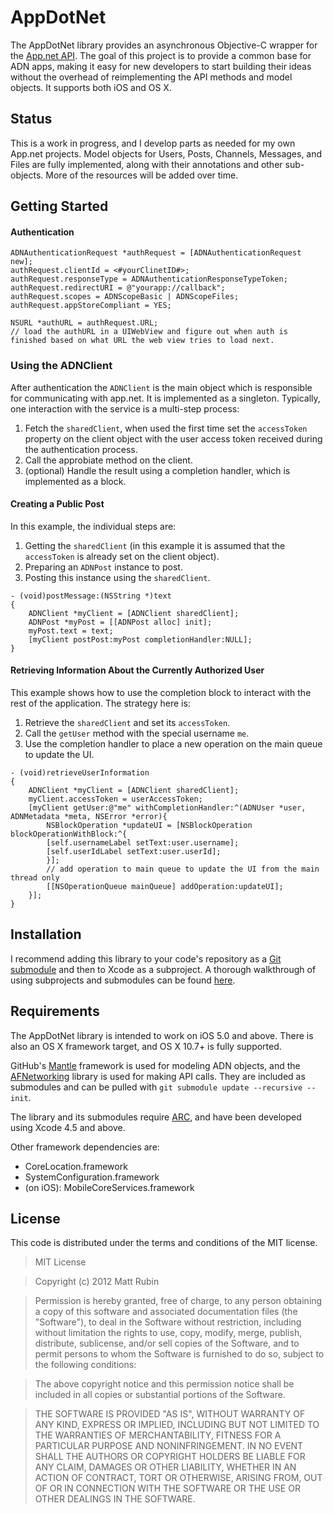 # AppDotNet

The AppDotNet library provides an asynchronous Objective-C wrapper for the [App.net API](http://developers.app.net). The goal of this project is to provide a common base for ADN apps, making it easy for new developers to start building their ideas without the overhead of reimplementing the API methods and model objects. It supports both iOS and OS X.

## Status

This is a work in progress, and I develop parts as needed for my own App.net projects. Model objects for Users, Posts, Channels, Messages, and Files are fully implemented, along with their annotations and other sub-objects. More of the resources will be added over time.

## Getting Started

#### Authentication

```objc
ADNAuthenticationRequest *authRequest = [ADNAuthenticationRequest new];
authRequest.clientId = <#yourClinetID#>;
authRequest.responseType = ADNAuthenticationResponseTypeToken;
authRequest.redirectURI = @"yourapp://callback";
authRequest.scopes = ADNScopeBasic | ADNScopeFiles;
authRequest.appStoreCompliant = YES;
    
NSURL *authURL = authRequest.URL;
// load the authURL in a UIWebView and figure out when auth is finished based on what URL the web view tries to load next.
```

### Using the ADNClient

After authentication the `ADNClient` is the main object which is responsible for communicating with app.net. It is implemented as a singleton. Typically, one interaction with the service is a multi-step process:

1. Fetch the `sharedClient`, when used the first time set the `accessToken` property on the client object with the user access token received during the authentication process.
2. Call the approbiate method on the client.
3. (optional) Handle the result using a completion handler, which is implemented as a block.

#### Creating a Public Post

In this example, the individual steps are:

1. Getting the `sharedClient` (in this example it is assumed that the `accessToken` is already set on the client object).
2. Preparing an `ADNPost` instance to post.
3. Posting this instance using the `sharedClient`.

```objc
- (void)postMessage:(NSString *)text
{
    ADNClient *myClient = [ADNClient sharedClient];
    ADNPost *myPost = [[ADNPost alloc] init];
    myPost.text = text;
    [myClient postPost:myPost completionHandler:NULL];
}
```

#### Retrieving Information About the Currently Authorized User

This example shows how to use the completion block to interact with the rest of the application. The strategy here is:

1. Retrieve the `sharedClient` and set its `accessToken`.
2. Call the `getUser` method with the special username `me`.
3. Use the completion handler to place a new operation on the main queue to update the UI.

```objc
- (void)retrieveUserInformation
{
    ADNClient *myClient = [ADNClient sharedClient];
    myClient.accessToken = userAccessToken;
    [myClient getUser:@"me" withCompletionHandler:^(ADNUser *user, ADNMetadata *meta, NSError *error){
        NSBlockOperation *updateUI = [NSBlockOperation blockOperationWithBlock:^{
        [self.usernameLabel setText:user.username];
        [self.userIdLabel setText:user.userId];
        }];
        // add operation to main queue to update the UI from the main thread only
        [[NSOperationQueue mainQueue] addOperation:updateUI];
    }];
}
```

#### 

## Installation

I recommend adding this library to your code's repository as a [Git submodule](http://git-scm.com/book/en/Git-Tools-Submodules) and then to Xcode as a subproject. A thorough walkthrough of using subprojects and submodules can be found [here](http://www.blog.montgomerie.net/easy-xcode-static-library-subprojects-and-submodules).

## Requirements

The AppDotNet library is intended to work on iOS 5.0 and above. There is also an OS X framework target, and OS X 10.7+ is fully supported.

GitHub's [Mantle](http://github.com/github/Mantle) framework is used for modeling ADN objects, and the [AFNetworking](https://github.com/AFNetworking/AFNetworking) library is used for making API calls. They are included as submodules and can be pulled with `git submodule update --recursive --init`.

The library and its submodules require [ARC](http://en.wikipedia.org/wiki/Automatic_Reference_Counting), and have been developed using Xcode 4.5 and above.

Other framework dependencies are:
* CoreLocation.framework
* SystemConfiguration.framework
* (on iOS): MobileCoreServices.framework

## License

This code is distributed under the terms and conditions of the MIT license.


>MIT License

>Copyright (c) 2012 Matt Rubin

>Permission is hereby granted, free of charge, to any person obtaining a copy of this software and associated documentation files (the "Software"), to deal in the Software without restriction, including without limitation the rights to use, copy, modify, merge, publish, distribute, sublicense, and/or sell copies of the Software, and to permit persons to whom the Software is furnished to do so, subject to the following conditions:

>The above copyright notice and this permission notice shall be included in all copies or substantial portions of the Software.

>THE SOFTWARE IS PROVIDED "AS IS", WITHOUT WARRANTY OF ANY KIND, EXPRESS OR IMPLIED, INCLUDING BUT NOT LIMITED TO THE WARRANTIES OF MERCHANTABILITY, FITNESS FOR A PARTICULAR PURPOSE AND NONINFRINGEMENT. IN NO EVENT SHALL THE AUTHORS OR COPYRIGHT HOLDERS BE LIABLE FOR ANY CLAIM, DAMAGES OR OTHER LIABILITY, WHETHER IN AN ACTION OF CONTRACT, TORT OR OTHERWISE, ARISING FROM, OUT OF OR IN CONNECTION WITH THE SOFTWARE OR THE USE OR OTHER DEALINGS IN THE SOFTWARE.


